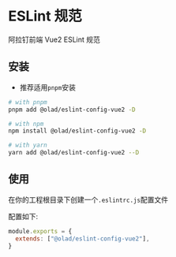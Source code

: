 # ESLint 规范

阿拉钉前端 Vue2 ESLint 规范

## 安装

* 推荐适用`pnpm`安装

```bash
# with pnpm
pnpm add @olad/eslint-config-vue2 -D

# with npm
npm install @olad/eslint-config-vue2 -D

# with yarn
yarn add @olad/eslint-config-vue2 --D
```

## 使用

在你的工程根目录下创建一个`.eslintrc.js`配置文件

配置如下:

```js
module.exports = {
  extends: ["@olad/eslint-config-vue2"],
}
```